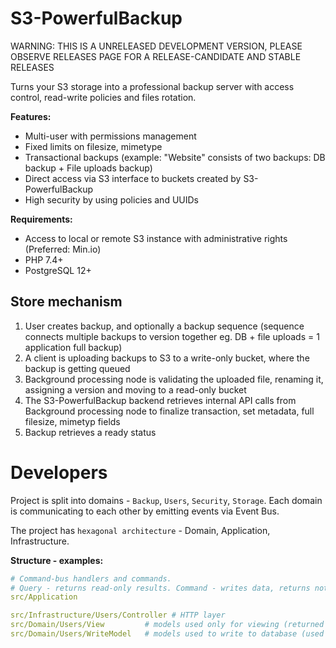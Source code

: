 S3-PowerfulBackup
=================

WARNING: THIS IS A UNRELEASED DEVELOPMENT VERSION, PLEASE OBSERVE RELEASES PAGE FOR A RELEASE-CANDIDATE AND STABLE RELEASES

Turns your S3 storage into a professional backup server with access control, read-write policies and files rotation.

**Features:**
- Multi-user with permissions management
- Fixed limits on filesize, mimetype
- Transactional backups (example: "Website" consists of two backups: DB backup + File uploads backup)
- Direct access via S3 interface to buckets created by S3-PowerfulBackup
- High security by using policies and UUIDs

**Requirements:**
- Access to local or remote S3 instance with administrative rights (Preferred: Min.io)
- PHP 7.4+
- PostgreSQL 12+

Store mechanism
---------------

1. User creates backup, and optionally a backup sequence (sequence connects multiple backups to version together eg. DB + file uploads = 1 application full backup)
2. A client is uploading backups to S3 to a write-only bucket, where the backup is getting queued
3. Background processing node is validating the uploaded file, renaming it, assigning a version and moving to a read-only bucket
4. The S3-PowerfulBackup backend retrieves internal API calls from Background processing node to finalize transaction, set metadata, full filesize, mimetyp fields
5. Backup retrieves a ready status

Developers
==========

Project is split into domains - `Backup`, `Users`, `Security`, `Storage`.
Each domain is communicating to each other by emitting events via Event Bus.

The project has `hexagonal architecture` - Domain, Application, Infrastructure.

**Structure - examples:**

```yaml
# Command-bus handlers and commands. 
# Query - returns read-only results. Command - writes data, returns nothing, throws exception on error. Exception can contain validator results.
src/Application 

src/Infrastructure/Users/Controller # HTTP layer
src/Domain/Users/View         # models used only for viewing (returned by queries), does not contain validations, just a DTO (already validated by write layer)
src/Domain/Users/WriteModel   # models used to write to database (used by commands), contains domain-specific logic and validations
```
